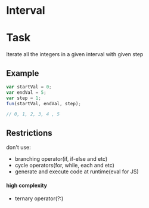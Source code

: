 Interval
=

# Task

Iterate all the integers in a given interval with given step

## Example
```js
var startVal = 0;
var endVal = 5;
var step = 1;
fun(startVal, endVal, step);

// 0, 1, 2, 3, 4 , 5
```

## Restrictions
don't use:
- branching operator(if, if-else and etc)
- cycle operators(for, while, each and etc)
- generate and execute code at runtime(eval for JS)

#### high complexity
- ternary operator(?:)
